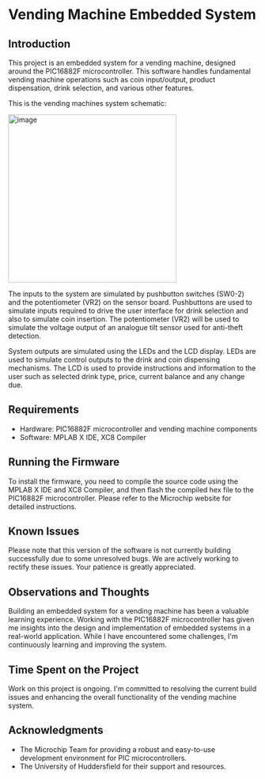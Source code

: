 # Vending Machine Embedded System

## Introduction
This project is an embedded system for a vending machine, designed around the PIC16882F microcontroller. This software handles fundamental vending machine operations such as coin input/output, product dispensation, drink selection, and various other features.

This is the vending machines system schematic:

<img width="340" alt="image" src="https://github.com/regX1/vending-machine/assets/98269264/d1ff4668-9abe-4062-b399-a61e8933ef83">

The inputs to the system are simulated by pushbutton switches (SW0-2) and the potentiometer (VR2) on the sensor board. Pushbuttons are used to simulate inputs required to drive the user interface for drink selection and also to simulate coin insertion. The potentiometer (VR2) will be used to simulate the voltage output of an analogue tilt sensor used for anti-theft detection. 

System outputs are simulated using the LEDs and the LCD display. LEDs are used to simulate control outputs to the drink and coin dispensing mechanisms. The LCD is used to provide instructions and information to the user such as selected drink type, price, current balance and any change due. 

## Requirements
- Hardware: PIC16882F microcontroller and vending machine components
- Software: MPLAB X IDE, XC8 Compiler

## Running the Firmware
To install the firmware, you need to compile the source code using the MPLAB X IDE and XC8 Compiler, and then flash the compiled hex file to the PIC16882F microcontroller. Please refer to the Microchip website for detailed instructions.

## Known Issues
Please note that this version of the software is not currently building successfully due to some unresolved bugs. We are actively working to rectify these issues. Your patience is greatly appreciated.

## Observations and Thoughts
Building an embedded system for a vending machine has been a valuable learning experience. Working with the PIC16882F microcontroller has given me insights into the design and implementation of embedded systems in a real-world application. While I have encountered some challenges, I'm continuously learning and improving the system.

## Time Spent on the Project
Work on this project is ongoing. I'm committed to resolving the current build issues and enhancing the overall functionality of the vending machine system.

## Acknowledgments

- The Microchip Team for providing a robust and easy-to-use development environment for PIC microcontrollers.
- The University of Huddersfield for their support and resources.

